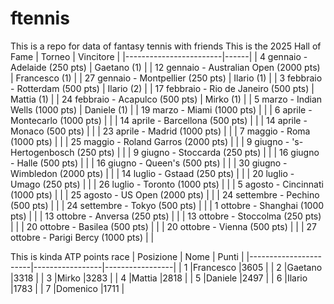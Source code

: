 # ftennis
This is a repo for data of fantasy tennis with friends
This is the 2025 Hall of Fame
| Torneo                 | Vincitore |
|------------------------|------|
| 4 gennaio - Adelaide (250 pts)           | Gaetano (1)     |
| 12 gennaio - Australian Open (2000 pts)  |  Francesco (1)    |
| 27 gennaio - Montpellier (250 pts)       |   Ilario (1)   |
| 3 febbraio - Rotterdam (500 pts)         |   Ilario (2)   |
| 17 febbraio - Rio de Janeiro (500 pts)   |  Mattia (1)    |
| 24 febbraio - Acapulco (500 pts)         |    Mirko (1)  |
| 5 marzo - Indian Wells (1000 pts)        |   Daniele (1)   |
| 19 marzo - Miami (1000 pts)              |      |
| 6 aprile - Montecarlo (1000 pts)         |      |
| 14 aprile - Barcellona (500 pts)         |      |
| 14 aprile - Monaco (500 pts)             |      |
| 23 aprile - Madrid (1000 pts)            |      |
| 7 maggio - Roma (1000 pts)               |      |
| 25 maggio - Roland Garros (2000 pts)     |      |
| 9 giugno - 's-Hertogenbosch (250 pts)    |      |
| 9 giugno - Stoccarda (250 pts)           |      |
| 16 giugno - Halle (500 pts)              |      |
| 16 giugno - Queen's (500 pts)            |      |
| 30 giugno - Wimbledon (2000 pts)         |      |
| 14 luglio - Gstaad (250 pts)             |      |
| 20 luglio - Umago (250 pts)              |      |
| 26 luglio - Toronto (1000 pts)           |      |
| 5 agosto - Cincinnati (1000 pts)         |      |
| 25 agosto - US Open (2000 pts)           |      |
| 24 settembre - Pechino (500 pts)         |      |
| 24 settembre - Tokyo (500 pts)           |      |
| 1 ottobre - Shanghai (1000 pts)          |      |
| 13 ottobre - Anversa (250 pts)           |      |
| 13 ottobre - Stoccolma (250 pts)         |      |
| 20 ottobre - Basilea (500 pts)           |      |
| 20 ottobre - Vienna (500 pts)            |      |
| 27 ottobre - Parigi Bercy (1000 pts)     |      |

This is kinda ATP points race
| Posizione            | Nome       | Punti      |
|-----------------------|-----------------|-----------------|
| 1    |Francesco  |3605  |
| 2    |Gaetano  |3318  |
| 3   |Mirko  |3283  |
| 4    |Mattia  |2818  |
| 5   |Daniele  |2497  |
| 6     |Ilario  |1783  |
| 7    |Domenico  |1711  |





